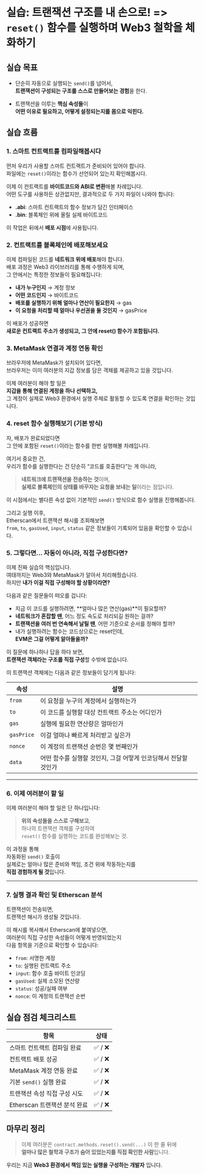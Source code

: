 # 실습: 트랜잭션 구조를 내 손으로! => `reset()` 함수를 실행하며 Web3 철학을 체화하기

## 실습 목표

- 단순히 자동으로 실행되는 `send()`를 넘어서,  
  **트랜잭션이 구성되는 구조를 스스로 만들어보는 경험**을 한다.

- 트랜잭션을 이루는 **핵심 속성들**이  
  **어떤 이유로 필요하고, 어떻게 설정되는지를 몸으로 익힌다.**

## 실습 흐름

### 1. 스마트 컨트랙트를 컴파일해봅시다

먼저 우리가 사용할 스마트 컨트랙트가 준비되어 있어야 합니다.  
파일에는 `reset()`이라는 함수가 선언되어 있는지 확인해봅시다.

이제 이 컨트랙트를 **바이트코드와 ABI로 변환**해볼 차례입니다.  
어떤 도구를 사용하든 상관없지만, 결과적으로 두 가지 파일이 나와야 합니다:

- **.abi**: 스마트 컨트랙트의 함수 정보가 담긴 인터페이스
- **.bin**: 블록체인 위에 올릴 실제 바이트코드

이 작업은 뒤에서 **배포 시점**에 사용됩니다.

### 2. 컨트랙트를 블록체인에 배포해보세요

이제 컴파일된 코드를 **네트워크 위에 배포**해야 합니다.  
배포 과정은 Web3 라이브러리를 통해 수행하게 되며,  
그 안에서는 특정한 정보들이 필요해집니다:

- **내가 누구인지** → 계정 정보
- **어떤 코드인지** → 바이트코드
- **배포를 실행하기 위해 얼마나 연산이 필요한지** → gas
- **이 요청을 처리할 때 얼마나 우선권을 둘 것인지** → gasPrice

이 배포가 성공하면  
**새로운 컨트랙트 주소가 생성되고, 그 안에 reset() 함수가 포함됩니다.**

### 3. MetaMask 연결과 계정 연동 확인

브라우저에 MetaMask가 설치되어 있다면,  
브라우저는 이미 여러분의 지갑 정보를 담은 객체를 제공하고 있을 것입니다.

이제 여러분이 해야 할 일은  
**지갑을 통해 연결된 계정을 하나 선택하고,**  
그 계정이 실제로 Web3 환경에서 실행 주체로 활동할 수 있도록 연결을 확인하는 것입니다.

### 4. reset 함수 실행해보기 (기본 방식)

자, 배포가 완료되었다면  
그 안에 포함된 `reset()`이라는 함수를 한번 실행해볼 차례입니다.

여기서 중요한 건,  
우리가 함수를 실행한다는 건 단순히 “코드를 호출한다”는 게 아니라,

> **네트워크에 트랜잭션을 전송하는 것**이며,  
> **실제로 블록체인의 상태를 바꾸자는 요청을 보내는 일**이라는 점입니다.

이 시점에서는 별다른 속성 없이 기본적인 `send()` 방식으로 함수 실행을 진행해봅니다.

그리고 실행 이후,  
Etherscan에서 트랜잭션 해시를 조회해보면  
`from`, `to`, `gasUsed`, `input`, `status` 같은 정보들이 기록되어 있음을 확인할 수 있습니다.

### 5. 그렇다면… 자동이 아니라, 직접 구성한다면?

이제 진짜 실습의 핵심입니다.  
여태까지는 Web3와 MetaMask가 알아서 처리해줬습니다.  
하지만 **내가 이걸 직접 구성해야 할 상황이라면?**

다음과 같은 질문들이 떠오를 겁니다:

- 지금 이 코드를 실행하려면, **얼마나 많은 연산(gas)**이 필요할까?
- **네트워크가 혼잡할 땐**, 어느 정도 속도로 처리되길 원하는 걸까?
- **트랜잭션을 여러 번 연속해서 날릴 땐**, 어떤 기준으로 순서를 정해야 할까?
- 내가 실행하려는 함수는 코드상으로는 reset인데,  
  **EVM은 그걸 어떻게 알아들을까?**

이 질문에 하나하나 답을 하다 보면,  
**트랜잭션 객체라는 구조를 직접 구성**할 수밖에 없습니다.

이 트랜잭션 객체에는 다음과 같은 정보들이 담기게 됩니다:

| 속성       | 설명                                                            |
| ---------- | --------------------------------------------------------------- |
| `from`     | 이 요청을 누구의 계정에서 실행하는가                            |
| `to`       | 이 코드를 실행할 대상 컨트랙트 주소는 어디인가                  |
| `gas`      | 실행에 필요한 연산량은 얼마인가                                 |
| `gasPrice` | 이걸 얼마나 빠르게 처리받고 싶은가                              |
| `nonce`    | 이 계정의 트랜잭션 순번은 몇 번째인가                           |
| `data`     | 어떤 함수를 실행할 것인지, 그걸 어떻게 인코딩해서 전달할 것인가 |

---

### 6. 이제 여러분이 할 일

이제 여러분이 해야 할 일은 단 하나입니다:

> **위의 속성들을 스스로 구해보고**,  
> 하나의 트랜잭션 객체를 구성하여  
> `reset()` 함수를 실행하는 코드를 완성해보는 것.

이 과정을 통해  
자동화된 `send()` 호출이  
실제로는 얼마나 많은 준비와 책임, 조건 위에 작동하는지를  
**직접 경험하게 될 것**입니다.

---

### 7. 실행 결과 확인 및 Etherscan 분석

트랜잭션이 전송되면,  
트랜잭션 해시가 생성될 것입니다.

이 해시를 복사해서 Etherscan에 붙여넣으면,  
여러분이 직접 구성한 속성들이 어떻게 반영되었는지  
다음 항목을 기준으로 확인할 수 있습니다:

- `from`: 서명한 계정
- `to`: 실행된 컨트랙트 주소
- `input`: 함수 호출 바이트 인코딩
- `gasUsed`: 실제 소모된 연산량
- `status`: 성공/실패 여부
- `nonce`: 이 계정의 트랜잭션 순번

## 실습 점검 체크리스트

| 항목                         | 상태    |
| ---------------------------- | ------- |
| 스마트 컨트랙트 컴파일 완료  | ✅ / ❌ |
| 컨트랙트 배포 성공           | ✅ / ❌ |
| MetaMask 계정 연동 완료      | ✅ / ❌ |
| 기본 `send()` 실행 완료      | ✅ / ❌ |
| 트랜잭션 속성 직접 구성 시도 | ✅ / ❌ |
| Etherscan 트랜잭션 분석 완료 | ✅ / ❌ |

## 마무리 정리

> 이제 여러분은 `contract.methods.reset().send(...)` 이 한 줄 뒤에  
> **얼마나 많은 철학과 구조가 숨어 있었는지를 직접 확인한 사람**입니다.

우리는 지금 **Web3 환경에서 책임 있는 실행을 구성하는 개발자** 입니다.
